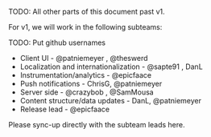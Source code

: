 TODO: All other parts of this document past v1.

For v1, we will work in the following subteams:

TODO: Put github usernames
* Client UI - @patniemeyer , @theswerd 
* Localization and internationalization - @sapte91 , DanL
* Instrumentation/analytics - @epicfaace 
* Push notifications - ChrisG, @patniemeyer
* Server side - @crazybob , @SamMousa 
* Content structure/data updates - DanL, @patniemeyer
* Release lead - @epicfaace

Please sync-up directly with the subteam leads here.


